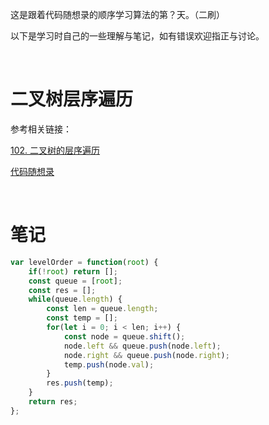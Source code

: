 这是跟着代码随想录的顺序学习算法的第？天。（二刷）

以下是学习时自己的一些理解与笔记，如有错误欢迎指正与讨论。

<br/>

# 二叉树层序遍历

参考相关链接：

[102. 二叉树的层序遍历](https://leetcode-cn.com/problems/binary-tree-level-order-traversal/)

[代码随想录](https://www.programmercarl.com/0102.%E4%BA%8C%E5%8F%89%E6%A0%91%E7%9A%84%E5%B1%82%E5%BA%8F%E9%81%8D%E5%8E%86.html)

<br/>

# 笔记



```javascript
var levelOrder = function(root) {
    if(!root) return [];
    const queue = [root];
    const res = [];
    while(queue.length) {
        const len = queue.length;
        const temp = [];
        for(let i = 0; i < len; i++) {
            const node = queue.shift();
            node.left && queue.push(node.left);
            node.right && queue.push(node.right);
            temp.push(node.val);
        }
        res.push(temp);
    }
    return res;
};
```

